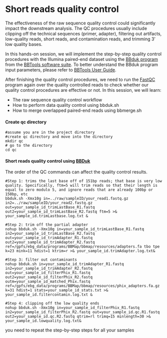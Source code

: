 # Short reads quality control
The effectiveness of the raw sequence quality control could significantly impact the downstream analysis. The QC procedures usually include clipping off the technical sequences (primer, adapter), filtering out artifacts, low-quality reads, short reads, and contamination reads, and trimming 3’ low quality bases.  

In this hands-on session, we will implement  the  step-by-step quality control procedures with the Illumina paired-end dataset using the [BBduk program](https://jgi.doe.gov/data-and-tools/bbtools/bb-tools-user-guide/bbduk-guide/) from the [BBTools software suite](https://jgi.doe.gov/data-and-tools/bbtools/). To better understand the BBduk program input parameters, please refer to [BBTools User Guide](https://jgi.doe.gov/data-and-tools/bbtools/bb-tools-user-guide/).

After finishing the quality control procedures, we need to run the [FastQC](https://www.bioinformatics.babraham.ac.uk/projects/fastqc/) program again over the quality controlled reads to check whether our quality control procedures are effective or not. In this session, we will learn:

* The raw sequence quality control workflow  
* How to perform data quality control using bbduk.sh  
* How to merge overlapped paired-end reads using bbmerge.sh
#### Create qc directory  
```
#assume you are in the project directory
#create qc directory and move into the directory
mkdir qc
# go to the directory
cd qc
```
#### Short reads quality control using [BBDuk](https://jgi.doe.gov/data-and-tools/bbtools/bb-tools-user-guide/bbduk-guide/)
The order of the QC commands can affect the quality control results. 
```
#Step 1: trims the last base off of 151bp reads; that base is very low quality. Specifically, ftm=5 will trim reads so that their length is equal to zero modulo 5, and ignore reads that are already 100bp or 150bp, etc
bbduk.sh -Xmx10g in=../raw/sampleID/your_read1.fastq.gz in2=../raw/sampleID/your_read2.fastq.gz  out=your_sample_id_trimLastBase_R1.fastq out2=your_sample_id_trimLastBase_R2.fastq ftm=5 >& your_sample_id.trimLastbase.log.txt &

#Step 2: trim off the partial adapter
nohup bbduk.sh -Xmx10g in=your_sample_id_trimLastBase_R1.fastq in2=your_sample_id_trimLastBase_R2.fastq out=your_sample_id_trimAdapter_R1.fastq out2=your_sample_id_trimAdapter_R2.fastq ref=/gpfs/ebg_data/programs/BBMap/bbmap/resources/adapters.fa tbo tpe k=23 mink=11 hdist=1 ktrim=r >& your_sample_id.trimAdapter.log.txt&

#Step 3: filter out contaminants
nohup bbduk.sh in=your_sample_id_trimAdapter_R1.fastq in2=your_sample_id_trimAdapter_R2.fastq out=your_sample_id_filterPhix_R1.fastq out2=your_sample_id_filterPhix_R2.fastq outm=your_sample_id_matched_Phix.fastq ref=/gpfs/ebg_data/programs/BBMap/bbmap/resources/phix_adapters.fa.gz k=31 hdist=1 stats=your_sample_id_stats.txt >& your_sample_id.filtercontamin.log.txt &

#Step 4: clipping off the low quality ends
nohup bbduk.sh -Xmx10g in=your_sample_id_filterPhix_R1.fastq in2=your_sample_id_filterPhix_R2.fastq out=your_sample_id.qc.R1.fastq out2=your_sample_id.qc.R2.fastq qtrim=rl trimq=15 minlength=30 >& your_sample_id.lowquality.log.txt&
```
you need to repeat the step-by-step steps for all your samples
